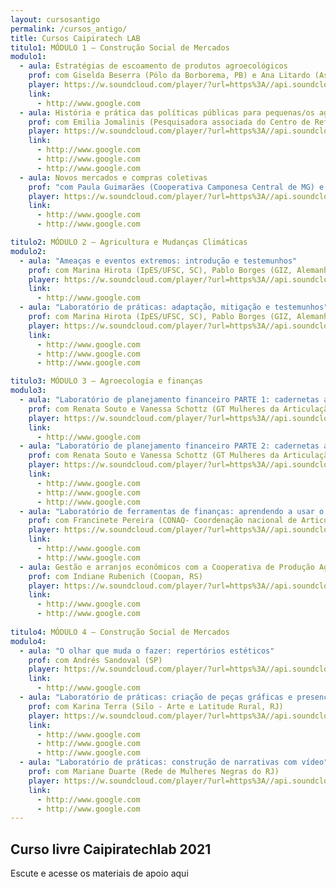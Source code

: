 ```yaml
---
layout: cursosantigo
permalink: /cursos_antigo/
title: Cursos Caipiratech LAB
titulo1: MÓDULO 1 – Construção Social de Mercados
modulo1:
  - aula: Estratégias de escoamento de produtos agroecológicos
    prof: com Giselda Beserra (Pólo da Borborema, PB) e Ana Litardo (Assoc. Agroecológica de Teresópolis, RJ)
    player: https://w.soundcloud.com/player/?url=https%3A//api.soundcloud.com/tracks/34019569&color=0066cc
    link:
      - http://www.google.com
  - aula: História e prática das políticas públicas para pequenas/os agricultoras/es no Brasil
    prof: com Emilia Jomalinis (Pesquisadora associada do Centro de Referência em Soberania e Segurança Alimentar e Nutricional/UFRRJ, RJ)
    player: https://w.soundcloud.com/player/?url=https%3A//api.soundcloud.com/tracks/213984415&color=ff5500
    link:
      - http://www.google.com
      - http://www.google.com
      - http://www.google.com
  - aula: Novos mercados e compras coletivas
    prof: "com Paula Guimarães (Cooperativa Camponesa Central de MG) e Apolônia da Silva (Rede de Mulheres Produtoras do Pajeú, PE); mediação: Marcela Martins (Amerek/UFMG, MG)"
    player: https://w.soundcloud.com/player/?url=https%3A//api.soundcloud.com/tracks/176907508&color=%23ff5500&auto_play=false&hide_related=false&show_comments=true&show_user=true&show_reposts=false&show_teaser=true
    link:
      - http://www.google.com
      - http://www.google.com

titulo2: MÓDULO 2 – Agricultura e Mudanças Climáticas
modulo2:
  - aula: "Ameaças e eventos extremos: introdução e testemunhos"
    prof: com Marina Hirota (IpES/UFSC, SC), Pablo Borges (GIZ, Alemanha) e Alann Yu Iwama (Universidad de los Lagos, Chile)
    player: https://w.soundcloud.com/player/?url=https%3A//api.soundcloud.com/tracks/34019569&color=0066cc
    link:
      - http://www.google.com
  - aula: "Laboratório de práticas: adaptação, mitigação e testemunhos"
    prof: com Marina Hirota (IpES/UFSC, SC), Pablo Borges (GIZ, Alemanha) e Alann Yu Iwama (Universidad de los Lagos, Chile)
    player: https://w.soundcloud.com/player/?url=https%3A//api.soundcloud.com/tracks/213984415&color=ff5500
    link:
      - http://www.google.com
      - http://www.google.com
      - http://www.google.com

titulo3: MÓDULO 3 – Agroecologia e finanças
modulo3:
  - aula: "Laboratório de planejamento financeiro PARTE 1: cadernetas agroecológicas"
    prof: com Renata Souto e Vanessa Schottz (GT Mulheres da Articulação de Agroecologia do RJ)
    player: https://w.soundcloud.com/player/?url=https%3A//api.soundcloud.com/tracks/34019569&color=0066cc
    link:
      - http://www.google.com
  - aula: "Laboratório de planejamento financeiro PARTE 2: cadernetas agroecológicas"
    prof: com Renata Souto e Vanessa Schottz (GT Mulheres da Articulação de Agroecologia do RJ)
    player: https://w.soundcloud.com/player/?url=https%3A//api.soundcloud.com/tracks/213984415&color=ff5500
    link:
      - http://www.google.com
      - http://www.google.com
      - http://www.google.com
  - aula: "Laboratório de ferramentas de finanças: aprendendo a usar o programa Excel"
    prof: com Francinete Pereira (CONAQ- Coordenação nacional de Articulação das Comunidades Negras Rurais Quilombolas, MA)
    player: https://w.soundcloud.com/player/?url=https%3A//api.soundcloud.com/tracks/176907508&color=%23ff5500&auto_play=false&hide_related=false&show_comments=true&show_user=true&show_reposts=false&show_teaser=true
    link:
      - http://www.google.com
      - http://www.google.com
  - aula: Gestão e arranjos econômicos com a Cooperativa de Produção Agropecuária Nova Santa Rita
    prof: com Indiane Rubenich (Coopan, RS)
    player: https://w.soundcloud.com/player/?url=https%3A//api.soundcloud.com/tracks/176907508&color=%23ff5500&auto_play=false&hide_related=false&show_comments=true&show_user=true&show_reposts=false&show_teaser=true
    link:
      - http://www.google.com
      - http://www.google.com
    
titulo4: MÓDULO 4 – Construção Social de Mercados
modulo4:
  - aula: "O olhar que muda o fazer: repertórios estéticos"
    prof: com Andrés Sandoval (SP)
    player: https://w.soundcloud.com/player/?url=https%3A//api.soundcloud.com/tracks/34019569&color=0066cc
    link:
      - http://www.google.com
  - aula: "Laboratório de práticas: criação de peças gráficas e presença nas redes sociais"
    prof: com Karina Terra (Silo - Arte e Latitude Rural, RJ)
    player: https://w.soundcloud.com/player/?url=https%3A//api.soundcloud.com/tracks/213984415&color=ff5500
    link:
      - http://www.google.com
      - http://www.google.com
      - http://www.google.com
  - aula: "Laboratório de práticas: construção de narrativas com vídeo"
    prof: com Mariane Duarte (Rede de Mulheres Negras do RJ)
    player: https://w.soundcloud.com/player/?url=https%3A//api.soundcloud.com/tracks/176907508&color=%23ff5500&auto_play=false&hide_related=false&show_comments=true&show_user=true&show_reposts=false&show_teaser=true
    link:
      - http://www.google.com
      - http://www.google.com
---
```


## Curso livre Caipiratechlab 2021

Escute e acesse os materiais de apoio aqui